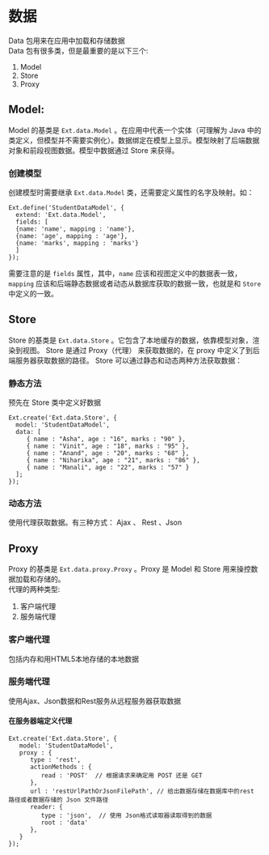 # 数据
Data 包用来在应用中加载和存储数据    
Data 包有很多类，但是最重要的是以下三个:

1. Model
2. Store
3. Proxy

## Model:
Model 的基类是 `Ext.data.Model` 。在应用中代表一个实体（可理解为 Java 中的类定义，但模型并不需要实例化）。数据绑定在模型上显示。模型映射了后端数据对象和前段视图数据。模型中数据通过 Store 来获得。
### 创建模型
创建模型时需要继承 `Ext.data.Model` 类，还需要定义属性的名字及映射。如：

    Ext.define('StudentDataModel', {
      extend: 'Ext.data.Model',
      fields: [
      {name: 'name', mapping : 'name'},
      {name: 'age', mapping : 'age'},
      {name: 'marks', mapping : 'marks'}
      ]
    });
    
需要注意的是 `fields` 属性，其中，`name` 应该和视图定义中的数据表一致， `mapping` 应该和后端静态数据或者动态从数据库获取的数据一致，也就是和 `Store` 中定义的一致。
## Store
Store 的基类是 `Ext.data.Store` 。它包含了本地缓存的数据，依靠模型对象，渲染到视图。 Store 是通过 Proxy（代理） 来获取数据的，在 proxy 中定义了到后端服务器获取数据的路径。 Store 可以通过静态和动态两种方法获取数据：
### 静态方法
预先在 Store 类中定义好数据

    Ext.create('Ext.data.Store', {
      model: 'StudentDataModel',
      data: [
         { name : "Asha", age : "16", marks : "90" },
         { name : "Vinit", age : "18", marks : "95" },
         { name : "Anand", age : "20", marks : "68" },
         { name : "Niharika", age : "21", marks : "86" },
         { name : "Manali", age : "22", marks : "57" }
      ];
    });
    
### 动态方法
使用代理获取数据。有三种方式： Ajax 、 Rest 、Json
## Proxy
Proxy 的基类是 `Ext.data.proxy.Proxy` 。Proxy 是 Model 和 Store 用来操控数据加载和存储的。    
代理的两种类型:      

1. 客户端代理
2. 服务端代理

### 客户端代理
包括内存和用HTML5本地存储的本地数据
### 服务端代理
使用Ajax、Json数据和Rest服务从远程服务器获取数据
#### 在服务器端定义代理

    Ext.create('Ext.data.Store', {
       model: 'StudentDataModel',
       proxy : {
          type : 'rest',
          actionMethods : {
             read : 'POST'  // 根据请求来确定用 POST 还是 GET
          },
          url : 'restUrlPathOrJsonFilePath', // 给出数据存储在数据库中的rest 路径或者数据存储的 Json 文件路径
          reader: {
             type : 'json',  // 使用 Json格式读取器读取得到的数据
             root : 'data'
          },
       }
    });
